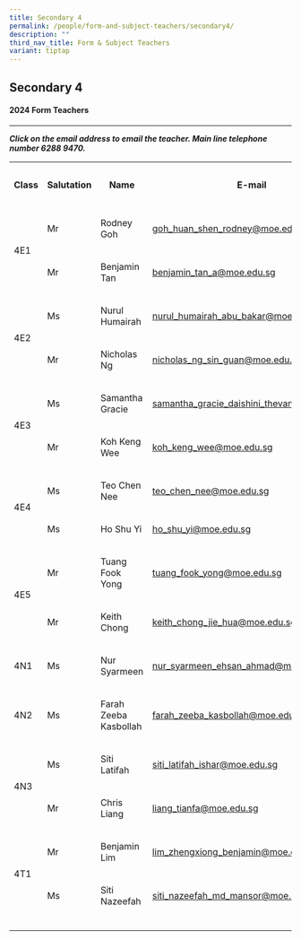 ```yaml
---
title: Secondary 4
permalink: /people/form-and-subject-teachers/secondary4/
description: ""
third_nav_title: Form & Subject Teachers
variant: tiptap
---
```

<h2>Secondary 4</h2><h4>2024 Form Teachers</h4><hr><p><strong><em>Click on the email address to email the teacher. Main line telephone number 6288 9470.</em></strong></p><table><tbody><tr><th rowspan="1" colspan="1"><p>Class</p></th><th rowspan="1" colspan="1"><p>Salutation</p></th><th rowspan="1" colspan="1"><p>Name</p></th><th rowspan="1" colspan="1"><p>E-mail</p></th><th rowspan="1" colspan="1"><p>Telephone extension</p></th></tr><tr><td rowspan="2" colspan="1"><p></p><p>4E1</p></td><td rowspan="1" colspan="1"><p>Mr</p></td><td rowspan="1" colspan="1"><p>Rodney Goh</p></td><td rowspan="1" colspan="1"><p><a href="mailto:goh_huan_shen_rodney@moe.edu.sg" rel="noopener noreferrer nofollow" target="_blank">goh_huan_shen_rodney@moe.edu.sg</a></p></td><td rowspan="1" colspan="1"><p>146</p></td></tr><tr><td rowspan="1" colspan="1"><p>Mr</p></td><td rowspan="1" colspan="1"><p>Benjamin Tan</p></td><td rowspan="1" colspan="1"><p><a href="mailto:benjamin_tan_a@moe.edu.sg" rel="noopener noreferrer nofollow" target="_blank">benjamin_tan_a@moe.edu.sg</a></p></td><td rowspan="1" colspan="1"><p>133</p></td></tr><tr><td rowspan="2" colspan="1"><p></p><p>4E2</p></td><td rowspan="1" colspan="1"><p>Ms</p></td><td rowspan="1" colspan="1"><p>Nurul Humairah</p></td><td rowspan="1" colspan="1"><p><a href="mailto:nurul_humairah_abu_bakar@moe.edu.sg" rel="noopener noreferrer nofollow" target="_blank">nurul_humairah_abu_bakar@moe.edu.sg</a></p></td><td rowspan="1" colspan="1"><p>212</p></td></tr><tr><td rowspan="1" colspan="1"><p>Mr</p></td><td rowspan="1" colspan="1"><p>Nicholas Ng</p></td><td rowspan="1" colspan="1"><p><a href="mailto:nicholas_ng_sin_guan@moe.edu.sg" rel="noopener noreferrer nofollow" target="_blank">nicholas_ng_sin_guan@moe.edu.sg</a></p></td><td rowspan="1" colspan="1"><p>136</p></td></tr><tr><td rowspan="2" colspan="1"><p></p><p>4E3</p></td><td rowspan="1" colspan="1"><p>Ms</p></td><td rowspan="1" colspan="1"><p>Samantha Gracie</p></td><td rowspan="1" colspan="1"><p><a href="mailto:samantha_gracie_daishini_thevan@moe.edu.sg" rel="noopener noreferrer nofollow" target="_blank">samantha_gracie_daishini_thevan@moe.edu.sg</a></p></td><td rowspan="1" colspan="1"><p>153</p></td></tr><tr><td rowspan="1" colspan="1"><p>Mr</p></td><td rowspan="1" colspan="1"><p>Koh Keng Wee</p></td><td rowspan="1" colspan="1"><p><a href="mailto:koh_keng_wee@moe.edu.sg" rel="noopener noreferrer nofollow" target="_blank">koh_keng_wee@moe.edu.sg</a></p></td><td rowspan="1" colspan="1"><p>152</p></td></tr><tr><td rowspan="2" colspan="1"><p></p><p>4E4</p></td><td rowspan="1" colspan="1"><p>Ms</p></td><td rowspan="1" colspan="1"><p>Teo Chen Nee</p></td><td rowspan="1" colspan="1"><p><a href="mailto:teo_chen_nee@moe.edu.sg" rel="noopener noreferrer nofollow" target="_blank">teo_chen_nee@moe.edu.sg</a></p></td><td rowspan="1" colspan="1"><p>126</p></td></tr><tr><td rowspan="1" colspan="1"><p>Ms</p></td><td rowspan="1" colspan="1"><p>Ho Shu Yi</p></td><td rowspan="1" colspan="1"><p><a href="mailto:ho_shu_yi@moe.edu.sg" rel="noopener noreferrer nofollow" target="_blank">ho_shu_yi@moe.edu.sg</a></p></td><td rowspan="1" colspan="1"><p>149</p></td></tr><tr><td rowspan="2" colspan="1"><p></p><p>4E5</p></td><td rowspan="1" colspan="1"><p>Mr</p></td><td rowspan="1" colspan="1"><p>Tuang Fook Yong</p></td><td rowspan="1" colspan="1"><p><a href="mailto:tuang_fook_yong@moe.edu.sg" rel="noopener noreferrer nofollow" target="_blank">tuang_fook_yong@moe.edu.sg</a></p></td><td rowspan="1" colspan="1"><p>132</p></td></tr><tr><td rowspan="1" colspan="1"><p>Mr</p></td><td rowspan="1" colspan="1"><p>Keith Chong</p></td><td rowspan="1" colspan="1"><p><a href="mailto:keith_chong_jie_hua@moe.edu.sg" rel="noopener noreferrer nofollow" target="_blank">keith_chong_jie_hua@moe.edu.sg</a></p></td><td rowspan="1" colspan="1"><p>137</p></td></tr><tr><td rowspan="1" colspan="1"><p>4N1</p></td><td rowspan="1" colspan="1"><p>Ms</p></td><td rowspan="1" colspan="1"><p>Nur Syarmeen</p></td><td rowspan="1" colspan="1"><p><a href="mailto:nur_syarmeen_ehsan_ahmad@moe.edu.sg" rel="noopener noreferrer nofollow" target="_blank">nur_syarmeen_ehsan_ahmad@moe.edu.sg</a></p></td><td rowspan="1" colspan="1"><p>130</p></td></tr><tr><td rowspan="1" colspan="1"><p>4N2</p></td><td rowspan="1" colspan="1"><p>Ms</p></td><td rowspan="1" colspan="1"><p>Farah Zeeba Kasbollah</p></td><td rowspan="1" colspan="1"><p><a href="mailto:farah_zeeba_kasbollah@moe.edu.sg" rel="noopener noreferrer nofollow" target="_blank">farah_zeeba_kasbollah@moe.edu.sg</a></p></td><td rowspan="1" colspan="1"><p>161</p></td></tr><tr><td rowspan="2" colspan="1"><p></p><p>4N3</p></td><td rowspan="1" colspan="1"><p>Ms</p></td><td rowspan="1" colspan="1"><p>Siti Latifah</p></td><td rowspan="1" colspan="1"><p><a href="mailto:siti_latifah_ishar@moe.edu.sg" rel="noopener noreferrer nofollow" target="_blank">siti_latifah_ishar@moe.edu.sg</a></p></td><td rowspan="1" colspan="1"><p>212</p></td></tr><tr><td rowspan="1" colspan="1"><p>Mr</p></td><td rowspan="1" colspan="1"><p>Chris Liang</p></td><td rowspan="1" colspan="1"><p><a href="mailto:liang_tianfa@moe.edu.sg" rel="noopener noreferrer nofollow" target="_blank">liang_tianfa@moe.edu.sg</a></p></td><td rowspan="1" colspan="1"><p>150</p></td></tr><tr><td rowspan="2" colspan="1"><p></p><p>4T1</p></td><td rowspan="1" colspan="1"><p>Mr</p></td><td rowspan="1" colspan="1"><p>Benjamin Lim</p></td><td rowspan="1" colspan="1"><p><a href="mailto:lim_zhengxiong_benjamin@moe.edu.sg" rel="noopener noreferrer nofollow" target="_blank">lim_zhengxiong_benjamin@moe.edu.sg</a></p></td><td rowspan="1" colspan="1"><p>133</p></td></tr><tr><td rowspan="1" colspan="1"><p>Ms</p></td><td rowspan="1" colspan="1"><p>Siti Nazeefah</p></td><td rowspan="1" colspan="1"><p><a href="mailto:siti_nazeefah_md_mansor@moe.edu.sg" rel="noopener noreferrer nofollow" target="_blank">siti_nazeefah_md_mansor@moe.edu.sg</a></p></td><td rowspan="1" colspan="1"><p>138</p></td></tr><tr><td rowspan="1" colspan="1"><p></p></td><td rowspan="1" colspan="1"><p></p></td><td rowspan="1" colspan="1"><p></p></td><td rowspan="1" colspan="1"><p></p></td><td rowspan="1" colspan="1"><p></p></td></tr></tbody></table><p></p><p></p>